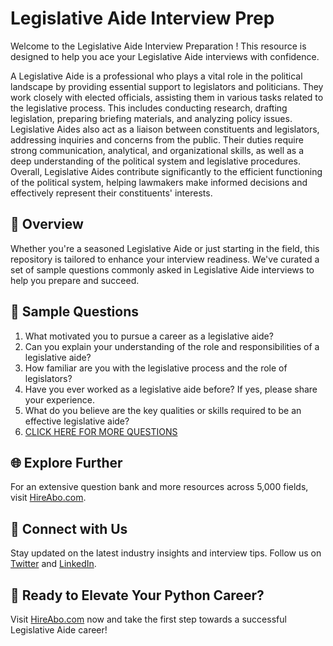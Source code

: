 # Legislative Aide Interview Prep

Welcome to the Legislative Aide Interview Preparation ! This resource is designed to help you ace your Legislative Aide interviews with confidence.

A Legislative Aide is a professional who plays a vital role in the political landscape by providing essential support to legislators and politicians. They work closely with elected officials, assisting them in various tasks related to the legislative process. This includes conducting research, drafting legislation, preparing briefing materials, and analyzing policy issues. Legislative Aides also act as a liaison between constituents and legislators, addressing inquiries and concerns from the public. Their duties require strong communication, analytical, and organizational skills, as well as a deep understanding of the political system and legislative procedures. Overall, Legislative Aides contribute significantly to the efficient functioning of the political system, helping lawmakers make informed decisions and effectively represent their constituents' interests.

## 🚀 Overview

Whether you're a seasoned Legislative Aide or just starting in the field, this repository is tailored to enhance your interview readiness. We've curated a set of sample questions commonly asked in Legislative Aide interviews to help you prepare and succeed.

## 📝 Sample Questions

1. What motivated you to pursue a career as a legislative aide?
2. Can you explain your understanding of the role and responsibilities of a legislative aide?
3. How familiar are you with the legislative process and the role of legislators?
4. Have you ever worked as a legislative aide before? If yes, please share your experience.
5. What do you believe are the key qualities or skills required to be an effective legislative aide?
6. [CLICK HERE FOR MORE QUESTIONS](https://hireabo.com/job/7_3_34/Legislative%20Aide)

## 🌐 Explore Further

For an extensive question bank and more resources across 5,000 fields, visit [HireAbo.com](https://www.hireabo.com).

## 📱 Connect with Us

Stay updated on the latest industry insights and interview tips. Follow us on [Twitter](https://twitter.com/hireabo) and [LinkedIn](https://www.linkedin.com/in/hire-abo-3609972a8/).

## 🚀 Ready to Elevate Your Python Career?

Visit [HireAbo.com](https://www.hireabo.com) now and take the first step towards a successful Legislative Aide career!